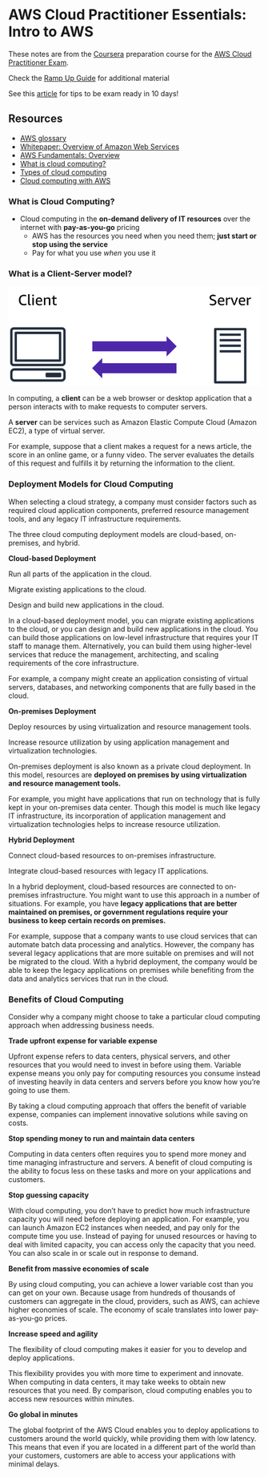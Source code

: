 # AWS Cloud Practitioner Essentials: Intro to AWS

These notes are from the [Coursera](https://www.coursera.org/learn/aws-cloud-practitioner-essentials/) preparation course for the [AWS Cloud Practitioner Exam](https://aws.amazon.com/training/learn-about/cloud-practitioner/?th=tile&tile=learnabout).

Check the [Ramp Up Guide](https://d1.awsstatic.com/training-and-certification/ramp-up_guides/Ramp-Up_Guide_CloudPractitioner.pdf) for additional material

See this [article](https://towardsdatascience.com/how-to-become-an-aws-certified-cloud-practitioner-in-10-days-83a08e316e72) for tips to be exam ready in 10 days!

## Resources

* [AWS glossary](https://docs.aws.amazon.com/general/latest/gr/glos-chap.html)
* [Whitepaper: Overview of Amazon Web Services](https://d0.awsstatic.com/whitepapers/aws-overview.pdf)
* [AWS Fundamentals: Overview](https://aws.amazon.com/getting-started/fundamentals-overview/)
* [What is cloud computing?](https://aws.amazon.com/what-is-cloud-computing/)
* [Types of cloud computing](https://aws.amazon.com/types-of-cloud-computing/)
* [Cloud computing with AWS](https://aws.amazon.com/what-is-aws/)

### What is Cloud Computing?

* Cloud computing in the **on-demand delivery of IT resources** over the internet with **pay-as-you-go** pricing
  * AWS has the resources you need when you need them; **just start or stop using the service**
  * Pay for what you use *when* you use it

### What is a Client-Server model?

![Client-Server Model](./client_server.png)

In computing, a **client** can be a web browser or desktop application that a person interacts with to make requests to computer servers.

A **server** can be services such as Amazon Elastic Compute Cloud (Amazon EC2), a type of virtual server.

For example, suppose that a client makes a request for a news article, the score in an online game, or a funny video. The server evaluates the details of this request and fulfills it by returning the information to the client.

### Deployment Models for Cloud Computing

When selecting a cloud strategy, a company must consider factors such as required cloud application components, preferred resource management tools, and any legacy IT infrastructure requirements.

The three cloud computing deployment models are cloud-based, on-premises, and hybrid. 

**Cloud-based Deployment**

Run all parts of the application in the cloud.

Migrate existing applications to the cloud.

Design and build new applications in the cloud.

In a cloud-based deployment model, you can migrate existing applications to the cloud, or you can design and build new applications in the cloud. You can build those applications on low-level infrastructure that requires your IT staff to manage them. Alternatively, you can build them using higher-level services that reduce the management, architecting, and scaling requirements of the core infrastructure.

For example, a company might create an application consisting of virtual servers, databases, and networking components that are fully based in the cloud.

**On-premises Deployment**

Deploy resources by using virtualization and resource management tools.

Increase resource utilization by using application management and virtualization technologies.

On-premises deployment is also known as a private cloud deployment. In this model, resources are **deployed on premises by using virtualization and resource management tools.**

For example, you might have applications that run on technology that is fully kept in your on-premises data center. Though this model is much like legacy IT infrastructure, its incorporation of application management and virtualization technologies helps to increase resource utilization.

**Hybrid Deployment**

Connect cloud-based resources to on-premises infrastructure.

Integrate cloud-based resources with legacy IT applications.

In a hybrid deployment, cloud-based resources are connected to on-premises infrastructure. You might want to use this approach in a number of situations. For example, you have **legacy applications that are better maintained on premises, or government regulations require your business to keep certain records on premises.**

For example, suppose that a company wants to use cloud services that can automate batch data processing and analytics. However, the company has several legacy applications that are more suitable on premises and will not be migrated to the cloud. With a hybrid deployment, the company would be able to keep the legacy applications on premises while benefiting from the data and analytics services that run in the cloud.

### Benefits of Cloud Computing

Consider why a company might choose to take a particular cloud computing approach when addressing business needs.

**Trade upfront expense for variable expense**

Upfront expense refers to data centers, physical servers, and other resources that you would need to invest in before using them. Variable expense means you only pay for computing resources you consume instead of investing heavily in data centers and servers before you know how you’re going to use them.

By taking a cloud computing approach that offers the benefit of variable expense, companies can implement innovative solutions while saving on costs.

**Stop spending money to run and maintain data centers**

Computing in data centers often requires you to spend more money and time managing infrastructure and servers. A benefit of cloud computing is the ability to focus less on these tasks and more on your applications and customers.

**Stop guessing capacity**

With cloud computing, you don’t have to predict how much infrastructure capacity you will need before deploying an application. For example, you can launch Amazon EC2 instances when needed, and pay only for the compute time you use. Instead of paying for unused resources or having to deal with limited capacity, you can access only the capacity that you need. You can also scale in or scale out in response to demand.

**Benefit from massive economies of scale**

By using cloud computing, you can achieve a lower variable cost than you can get on your own. Because usage from hundreds of thousands of customers can aggregate in the cloud, providers, such as AWS, can achieve higher economies of scale. The economy of scale translates into lower pay-as-you-go prices. 

**Increase speed and agility**

The flexibility of cloud computing makes it easier for you to develop and deploy applications.

This flexibility provides you with more time to experiment and innovate. When computing in data centers, it may take weeks to obtain new resources that you need. By comparison, cloud computing enables you to access new resources within minutes.

**Go global in minutes**

The global footprint of the AWS Cloud enables you to deploy applications to customers around the world quickly, while providing them with low latency. This means that even if you are located in a different part of the world than your customers, customers are able to access your applications with minimal delays.

